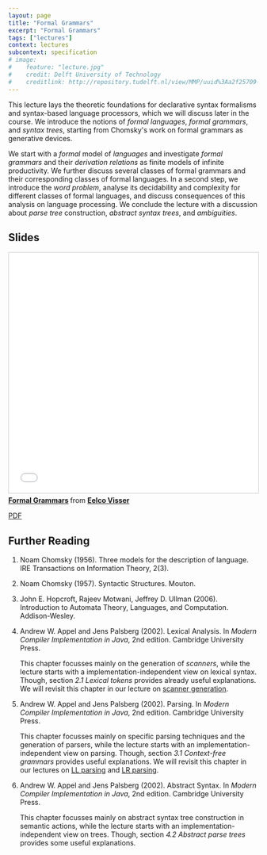 ```yaml
---
layout: page
title: "Formal Grammars"
excerpt: "Formal Grammars"
tags: ["lectures"]
context: lectures
subcontext: specification
# image: 
#    feature: "lecture.jpg"
#    credit: Delft University of Technology
#    creditlink: http://repository.tudelft.nl/view/MMP/uuid%3Aa2f25709-c56e-453e-9394-4a05acf603a4/
---
```


This lecture lays the theoretic foundations for declarative syntax formalisms and syntax-based language processors, which we will discuss later in the course. We introduce the notions of *formal languages*, *formal grammars*, and *syntax trees*, starting from Chomsky's work on formal grammars as generative devices.

We start with a *formal* model of *languages* and investigate *formal grammars* and their *derivation relations* as finite models of infinite productivity. We further discuss several classes of formal grammars and their corresponding classes of formal languages. In a second step, we introduce the *word problem*, analyse its decidability and complexity for different classes of formal languages, and discuss consequences of this analysis on language processing. We conclude the lecture with a discussion about *parse tree* construction, *abstract syntax trees*, and *ambiguities*.

## Slides

<iframe src="//www.slideshare.net/slideshow/embed_code/key/3tuvxbRNVYj1Um" width="595" height="485" frameborder="0" marginwidth="0" marginheight="0" scrolling="no" style="border:1px solid #CCC; border-width:1px; margin-bottom:5px; max-width: 100%;" allowfullscreen> </iframe> <div style="margin-bottom:5px"> <strong> <a href="//www.slideshare.net/eelcovisser/formal-grammars" title="Formal Grammars" target="_blank">Formal Grammars</a> </strong> from <strong><a target="_blank" href="//www.slideshare.net/eelcovisser">Eelco Visser</a></strong> </div>

[PDF](https://github.com/TUDelft-IN4303-2016/lectures/blob/master/02-grammars/Formal%20Grammars.pdf)

## Further Reading

1.  Noam Chomsky (1956). Three models for the description of language. IRE Transactions on Information Theory, 2(3).

2.  Noam Chomsky (1957). Syntactic Structures. Mouton.

3.  John E. Hopcroft, Rajeev Motwani, Jeffrey D. Ullman (2006). Introduction to Automata Theory, Languages, and Computation. Addison-Wesley.

4.  Andrew W. Appel and Jens Palsberg (2002). Lexical Analysis. In *Modern Compiler Implementation in Java*, 2nd edition. Cambridge University Press.
    
    This chapter focusses mainly on the generation of *scanners*, while the lecture starts with a implementation-independent view on lexical syntax. Though, section *2.1 Lexical tokens* provides already useful explanations. We will revisit this chapter in our lecture on [scanner generation](../generation/lexical-analysis).
  
5.  Andrew W. Appel and Jens Palsberg (2002). Parsing. In *Modern Compiler Implementation in Java*, 2nd edition. Cambridge University Press.
    
    This chapter focusses mainly on specific parsing techniques and the generation of parsers, while the lecture starts with an implementation-independent view on parsing. Though, section *3.1 Context-free grammars* provides useful explanations. We will revisit this chapter in our lectures on [LL parsing](../generation/LL-parsing) and [LR parsing](../generation/LR-parsing).

6.  Andrew W. Appel and Jens Palsberg (2002). Abstract Syntax. In *Modern Compiler Implementation in Java*, 2nd edition. Cambridge University Press.
    
    This chapter focusses mainly on abstract syntax tree construction in semantic actions, while the lecture starts with an implementation-independent view on trees. Though, section *4.2 Abstract parse trees* provides some useful explanations.
